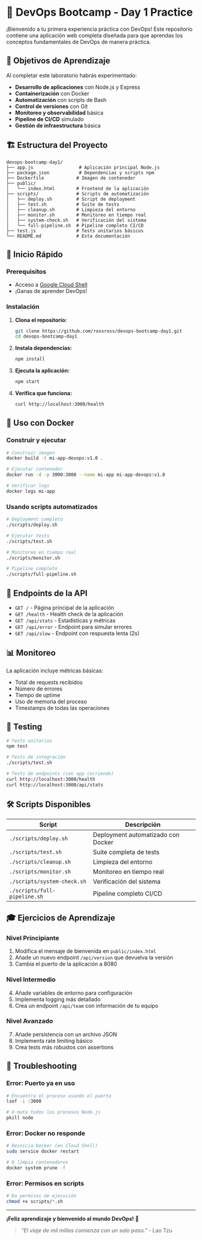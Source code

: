 # 🚀 DevOps Bootcamp - Day 1 Practice

¡Bienvenido a tu primera experiencia práctica con DevOps! Este repositorio contiene una aplicación web completa diseñada para que aprendas los conceptos fundamentales de DevOps de manera práctica.

## 🎯 Objetivos de Aprendizaje

Al completar este laboratorio habrás experimentado:

- **Desarrollo de aplicaciones** con Node.js y Express
- **Containerización** con Docker
- **Automatización** con scripts de Bash
- **Control de versiones** con Git
- **Monitoreo y observabilidad** básica
- **Pipeline de CI/CD** simulado
- **Gestión de infraestructura** básica

## 🏗️ Estructura del Proyecto

```
devops-bootcamp-day1/
├── app.js                 # Aplicación principal Node.js
├── package.json           # Dependencias y scripts npm
├── Dockerfile            # Imagen de contenedor
├── public/
│   └── index.html        # Frontend de la aplicación
├── scripts/              # Scripts de automatización
│   ├── deploy.sh         # Script de deployment
│   ├── test.sh           # Suite de tests
│   ├── cleanup.sh        # Limpieza del entorno
│   ├── monitor.sh        # Monitoreo en tiempo real
│   ├── system-check.sh   # Verificación del sistema
│   └── full-pipeline.sh  # Pipeline completo CI/CD
├── test.js               # Tests unitarios básicos
└── README.md             # Esta documentación
```

## 🚀 Inicio Rápido

### Prerequisitos

- Acceso a [Google Cloud Shell](https://ssh.cloud.google.com/cloudshell/editor)
- ¡Ganas de aprender DevOps!

### Instalación

1. **Clona el repositorio:**
   ```bash
   git clone https://github.com/roxsross/devops-bootcamp-day1.git
   cd devops-bootcamp-day1
   ```

2. **Instala dependencias:**
   ```bash
   npm install
   ```

3. **Ejecuta la aplicación:**
   ```bash
   npm start
   ```

4. **Verifica que funciona:**
   ```bash
   curl http://localhost:3000/health
   ```

## 🐳 Uso con Docker

### Construir y ejecutar

```bash
# Construir imagen
docker build -t mi-app-devops:v1.0 .

# Ejecutar contenedor
docker run -d -p 3000:3000 --name mi-app mi-app-devops:v1.0

# Verificar logs
docker logs mi-app
```

### Usando scripts automatizados

```bash
# Deployment completo
./scripts/deploy.sh

# Ejecutar tests
./scripts/test.sh

# Monitoreo en tiempo real
./scripts/monitor.sh

# Pipeline completo
./scripts/full-pipeline.sh
```

## 🔗 Endpoints de la API

- `GET /` - Página principal de la aplicación
- `GET /health` - Health check de la aplicación
- `GET /api/stats` - Estadísticas y métricas
- `GET /api/error` - Endpoint para simular errores
- `GET /api/slow` - Endpoint con respuesta lenta (2s)

## 📊 Monitoreo

La aplicación incluye métricas básicas:

- Total de requests recibidos
- Número de errores
- Tiempo de uptime
- Uso de memoria del proceso
- Timestamps de todas las operaciones

## 🧪 Testing

```bash
# Tests unitarios
npm test

# Tests de integración
./scripts/test.sh

# Tests de endpoints (con app corriendo)
curl http://localhost:3000/health
curl http://localhost:3000/api/stats
```

## 🛠️ Scripts Disponibles

| Script | Descripción |
|--------|-------------|
| `./scripts/deploy.sh` | Deployment automatizado con Docker |
| `./scripts/test.sh` | Suite completa de tests |
| `./scripts/cleanup.sh` | Limpieza del entorno |
| `./scripts/monitor.sh` | Monitoreo en tiempo real |
| `./scripts/system-check.sh` | Verificación del sistema |
| `./scripts/full-pipeline.sh` | Pipeline completo CI/CD |

## 🎓 Ejercicios de Aprendizaje

### Nivel Principiante
1. Modifica el mensaje de bienvenida en `public/index.html`
2. Añade un nuevo endpoint `/api/version` que devuelva la versión
3. Cambia el puerto de la aplicación a 8080

### Nivel Intermedio
4. Añade variables de entorno para configuración
5. Implementa logging más detallado
6. Crea un endpoint `/api/team` con información de tu equipo

### Nivel Avanzado
7. Añade persistencia con un archivo JSON
8. Implementa rate limiting básico
9. Crea tests más robustos con assertions

## 🐛 Troubleshooting

### Error: Puerto ya en uso
```bash
# Encuentra el proceso usando el puerto
lsof -i :3000

# O mata todos los procesos Node.js
pkill node
```

### Error: Docker no responde
```bash
# Reinicia Docker (en Cloud Shell)
sudo service docker restart

# O limpia contenedores
docker system prune -f
```

### Error: Permisos en scripts
```bash
# Da permisos de ejecución
chmod +x scripts/*.sh
```

---

**¡Feliz aprendizaje y bienvenido al mundo DevOps!** 🚀

> *"El viaje de mil millas comienza con un solo paso."* - Lao Tzu